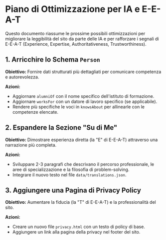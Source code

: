 # Piano di Ottimizzazione per IA e E-E-A-T

Questo documento riassume le prossime possibili ottimizzazioni per migliorare la leggibilità del sito da parte delle IA e per rafforzare i segnali di E-E-A-T (Experience, Expertise, Authoritativeness, Trustworthiness).

## 1. Arricchire lo Schema `Person`

**Obiettivo:** Fornire dati strutturati più dettagliati per comunicare competenza e autorevolezza.

**Azioni:**
- Aggiornare `alumniOf` con il nome specifico dell'istituto di formazione.
- Aggiornare `worksFor` con un datore di lavoro specifico (se applicabile).
- Rendere più specifiche le voci in `knowsAbout` per allinearle con le competenze elencate.

## 2. Espandere la Sezione "Su di Me"

**Obiettivo:** Dimostrare esperienza diretta (la "E" di E-E-A-T) attraverso una narrazione più completa.

**Azioni:**
- Sviluppare 2-3 paragrafi che descrivano il percorso professionale, le aree di specializzazione e la filosofia di problem-solving.
- Integrare il nuovo testo nel file `data/translations.json`.

## 3. Aggiungere una Pagina di Privacy Policy

**Obiettivo:** Aumentare la fiducia (la "T" di E-E-A-T) e la professionalità del sito.

**Azioni:**
- Creare un nuovo file `privacy.html` con un testo di policy di base.
- Aggiungere un link alla pagina della privacy nel footer del sito.